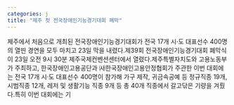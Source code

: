 ```yaml
---
categories: j
title: "제주 첫 전국장애인기능경기대회 폐막"
---
```

제주에서 처음으로 개최된 전국장애인기능경기대회가 전국 17개 시‧도 대표선수 400명의 열띤 경연을 모두 마치고 23일 막을 내렸다.제39회 전국장애인기능경기대회 폐막식이 23일 오전 9시 30분 제주국제컨벤션센터에서 열렸다.제주특별자치도와 고용노동부가 주최하고, 한국장애인고용공단과 ㈔한국장애인고용안정협회가 주관한 이번 대회에는 전국 17개 시‧도 대표선수 400명이 참가해 가구 제작, 귀금속공예 등 정규직종 19개, 시범직종 12개, 레저 및 생활기능 직종 9개 등 총 40개 직종에서 갈고닦은 기량을 겨뤘다.특히 이번 대회에는 기